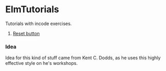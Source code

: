 # ElmTutorials

Tutorials with incode exercises.


1. [Reset button](https://ellie-app.com/7sPswLGJWZpa1)
### Idea

Idea for this kind of stuff came from Kent C. Dodds, as he uses this highly effective style on he's workshops.
